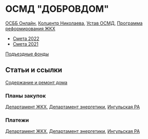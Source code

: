 # ОСМД "ДОБРОВДОМ"

[ОСББ Онлайн](https://osbb-online.com/House/Index/61132),
[Колцентр Николаева](https://callcenter.mkrada.gov.ua),
[Устав ОСМД](statut.html),
[Программа реформирования ЖКХ](https://mkrada.gov.ua/documents/33285.html)

* [Смета 2022](budget1.html)
* [Смета 2021](budget.html)

[Подъездные фонды](entrances1.html)

## Статьи и ссылки

[Содержание и ремонт дома](https://proosbb.info/node/475)

### Планы закупок

[Департамент ЖКХ](https://prozorro.gov.ua/plan/search?edrpou=03365707),
[Департамент энергетики](https://prozorro.gov.ua/plan/search?edrpou=41210490),
[Ингульская РА](https://prozorro.gov.ua/plan/search?edrpou=05410582)

### Платежи

[Департамент ЖКХ](https://z.texty.org.ua/buyer/2322),
[Департамент энергетики](https://z.texty.org.ua/buyer/316968),
[Ингульская РА](https://z.texty.org.ua/buyer/3845)
